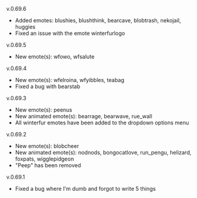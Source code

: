v.0.69.6
* Added emotes: blushies, blushthink, bearcave, blobtrash, nekojail, huggies
* Fixed an issue with the emote winterfurlogo

v.0.69.5
* New emote(s): wfowo, wfsalute

v.0.69.4
* New emote(s): wfelroina, wfyibbles, teabag
* Fixed a bug with bearstab

v.0.69.3
* New emote(s): peenus
* New animated emote(s): bearrage, bearwave, rue_wall
* All winterfur emotes have been added to the dropdown options menu

v.0.69.2
* New emote(s): blobcheer
* New animated emote(s): nodnods, bongocatlove, run_pengu, helizard, foxpats, wigglepidgeon
* "Peep" has been removed

v.0.69.1
* Fixed a bug where I'm dumb and forgot to write 5 things
